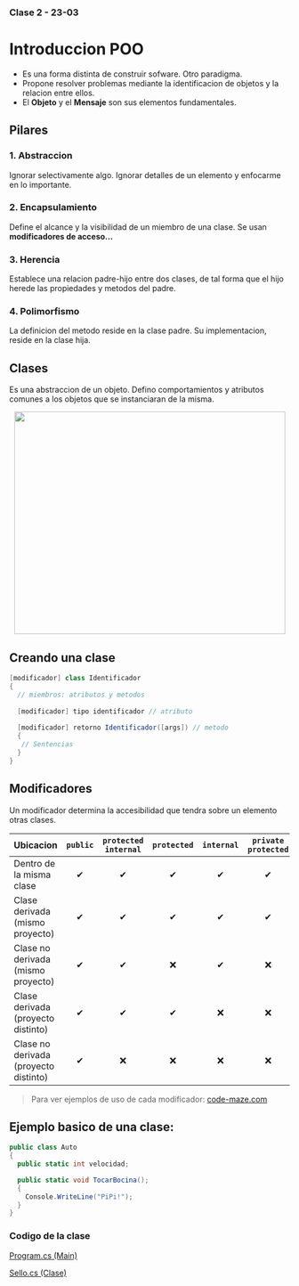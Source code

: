 ### Clase 2 - 23-03
# Introduccion POO
* Es una forma distinta de construir sofware. Otro paradigma.
* Propone resolver problemas mediante la identificacion de objetos y la relacion entre ellos. 
* El **Objeto** y el **Mensaje** son sus elementos fundamentales.

## Pilares

### 1. Abstraccion  

Ignorar selectivamente algo. Ignorar detalles de un elemento y enfocarme en lo importante. 
 
### 2. Encapsulamiento  

Define el alcance y la visibilidad de un miembro de una clase. Se usan **modificadores de acceso...**  

### 3. Herencia  

Establece una relacion padre-hijo entre dos clases, de tal forma que el hijo herede las propiedades y metodos del padre.

### 4. Polimorfismo  

La definicion del metodo reside en la clase padre. Su implementacion, reside en la clase hija.

## Clases

Es una abstraccion de un objeto. Defino comportamientos y atributos comunes a los objetos que se instanciaran de la misma.

<div align="center">
 <img width="487" height="400" src="https://www.campusmvp.es/recursos/image.axd?picture=/2019/4T/poo-clase-objetos.png"/>
</div>
 
## Creando una clase

```C#
[modificador] class Identificador 
{
  // miembros: atributos y metodos
  
  [modificador] tipo identificador // atributo
  
  [modificador] retorno Identificador([args]) // metodo
  {
   // Sentencias
  }
}
```
[comment]: <>    (| Modificador | Descripcion |)
[comment]: <>    (|:-----------|:-----------|)
[comment]: <>    (| `public`     | Accesible dentro del mismo proyecto  |)
[comment]: <>    (| `private`    | Accesible dentro de la misma clase   |)
[comment]: <>    (| `protected`  | Accesible dentro de la misma clase o en una clase derivada |)
[comment]: <>    (|  `internal ` | Accesible por codigo dentro de la misma compilacion |   )

## Modificadores
Un modificador determina la accesibilidad que tendra sobre un elemento otras clases.  
   
| **Ubicacion**                | `public` | `protected internal`  | `protected` | `internal` | `private protected` | `private` |
|:----------               |:--------:|:---------------------:|:-----------:|:----------:|:-------------------:|:---------:|
| Dentro de la misma clase | ✔ | ✔  | ✔  |  ✔   | ✔  | ✔  |
| Clase derivada (mismo proyecto) | ✔  | ✔  | ✔  | ✔  | ✔  | ❌  |
| Clase no derivada (mismo proyecto)  | ✔  | ✔  | ❌  | ✔  | ❌  | ❌  |
| Clase derivada (proyecto distinto) | ✔ | ✔  | ✔  | ❌  | ❌  | ❌  |
| Clase no derivada (proyecto distinto) | ✔  | ❌  | ❌  | ❌  | ❌  | ❌  |

> Para ver ejemplos de uso de cada modificador: [code-maze.com](https://code-maze.com/csharp-access-modifiers/)

## Ejemplo basico de una clase:

```C#
public class Auto
{
  public static int velocidad;

  public static void TocarBocina();
  {
    Console.WriteLine("PiPi!");
  }
}
```

### Codigo de la clase

[Program.cs (Main)](https://github.com/valentinbegnis/notas_prog-lab_II/blob/main/clases/clase_23-3/Program.cs)  

[Sello.cs (Clase)](https://github.com/valentinbegnis/notas_prog-lab_II/blob/main/clases/clase_23-3/Sello.cs)
